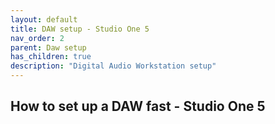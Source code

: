 ```yaml
---
layout: default
title: DAW setup - Studio One 5
nav_order: 2
parent: Daw setup
has_children: true
description: "Digital Audio Workstation setup"
---
```


## **How to set up a DAW fast - Studio One 5**
